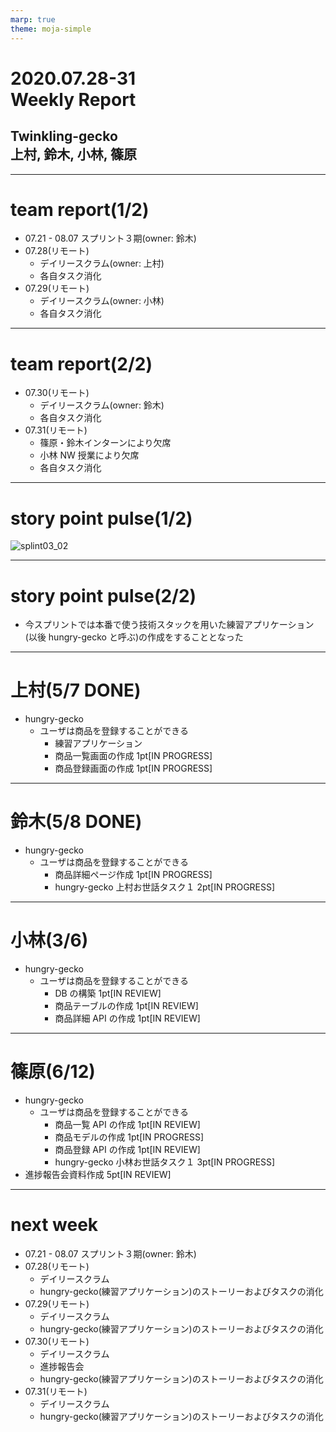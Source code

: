 ```yaml
---
marp: true
theme: moja-simple
---
```


<!--- _class: cover -->

# 2020.07.28-31<br/>Weekly Report

## Twinkling-gecko<br/>上村, 鈴木, 小林, 篠原

---

# team report(1/2)

- 07.21 - 08.07 スプリント３期(owner: 鈴木)
- 07.28(リモート)
  - デイリースクラム(owner: 上村)
  - 各自タスク消化
- 07.29(リモート)
  - デイリースクラム(owner: 小林)
  - 各自タスク消化

---

# team report(2/2)

- 07.30(リモート)
  - デイリースクラム(owner: 鈴木)
  - 各自タスク消化
- 07.31(リモート)
  - 篠原・鈴木インターンにより欠席
  - 小林 NW 授業により欠席
  - 各自タスク消化

---

# story point pulse(1/2)

![splint03_02](https://user-images.githubusercontent.com/43057959/89057452-a41bda80-d398-11ea-80b7-c9734dbfe80a.png)

---

# story point pulse(2/2)

- 今スプリントでは本番で使う技術スタックを用いた練習アプリケーション(以後 hungry-gecko と呼ぶ)の作成をすることとなった

---

# 上村(5/7 DONE)

- hungry-gecko
  - ユーザは商品を登録することができる
    - 練習アプリケーション
    - 商品一覧画面の作成 1pt[IN PROGRESS]
    - 商品登録画面の作成 1pt[IN PROGRESS]

---

# 鈴木(5/8 DONE)

- hungry-gecko
  - ユーザは商品を登録することができる
    - 商品詳細ページ作成 1pt[IN PROGRESS]
    - hungry-gecko 上村お世話タスク１ 2pt[IN PROGRESS]

---

# 小林(3/6)

- hungry-gecko
  - ユーザは商品を登録することができる
    - DB の構築 1pt[IN REVIEW]
    - 商品テーブルの作成 1pt[IN REVIEW]
    - 商品詳細 API の作成 1pt[IN REVIEW]

---

# 篠原(6/12)

- hungry-gecko
  - ユーザは商品を登録することができる
    - 商品一覧 API の作成 1pt[IN REVIEW]
    - 商品モデルの作成 1pt[IN PROGRESS]
    - 商品登録 API の作成 1pt[IN REVIEW]
    - hungry-gecko 小林お世話タスク１ 3pt[IN PROGRESS]
- 進捗報告会資料作成 5pt[IN REVIEW]

---

# next week

- 07.21 - 08.07 スプリント３期(owner: 鈴木)
- 07.28(リモート)
  - デイリースクラム
  - hungry-gecko(練習アプリケーション)のストーリーおよびタスクの消化
- 07.29(リモート)
  - デイリースクラム
  - hungry-gecko(練習アプリケーション)のストーリーおよびタスクの消化
- 07.30(リモート)
  - デイリースクラム
  - 進捗報告会
  - hungry-gecko(練習アプリケーション)のストーリーおよびタスクの消化
- 07.31(リモート)
  - デイリースクラム
  - hungry-gecko(練習アプリケーション)のストーリーおよびタスクの消化
